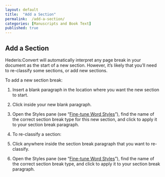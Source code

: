 ```yaml
---
layout: default
title:  "Add a Section"
permalink:  /add-a-section/
categories: [Manuscripts and Book Text]
published: true
---
```


<section data-type="chapter" class="hsecchapter" data-hederis-type="hsecchapter" id="add-a-section" data-pi-attrs="id: add-a-section"><h1 data-hederis-type="hblkchaptitle" class="hblkchaptitle" id="ppFYkjbAP">Add a Section</h1>
    <p class="hblkp" data-hederis-type="hblkp" id="p2WSi2LWq">Hederis:Convert will automatically interpret any page break in your document as the start of a new section. However, it&#8217;s likely that you&#8217;ll need to re-classify some sections, or add new sections.</p>
    <p class="hblkp" data-hederis-type="hblkp" id="pBntoZ1OW">To add a new section break:</p>
    <ol class="hwprnum-list" data-hederis-type="hwprnum-list" id="pj9KHGu5f"><li class="hblkoli" data-hederis-type="hblkoli" id="liCBKo6LaN"><p class="hblkoli" data-hederis-type="hblkoli" id="pb3pHHB5e">Insert a blank paragraph in the location where you want the new section to start.</p></li>
    <li class="hblkoli" data-hederis-type="hblkoli" id="liHmsGaHs8"><p class="hblkoli" data-hederis-type="hblkoli" id="p0n1i24Zp">Click inside your new blank paragraph.</p></li>
    <li class="hblkoli" data-hederis-type="hblkoli" id="liCYYwyITA"><p class="hblkoli" data-hederis-type="hblkoli" id="pLtgky50P">Open the Styles pane (see &#8220;<a href="{% post_url 2019-04-01-14-Fine-tuneWordStyles %}"><span class="Hyperlink">Fine-tune Word Styles</span></a>&#8221;), find the name of the correct section break type for this new section, and click to apply it to your section break paragraph.</p></li>
    <li class="hblkoli" data-hederis-type="hblkoli" id="liZgtB1xPh"><p class="hblkoli" data-hederis-type="hblkoli" id="pLwqwmM5c">To re-classify a section:</p></li>
    <li class="hblkoli" data-hederis-type="hblkoli" id="liq4mGv5GI"><p class="hblkoli" data-hederis-type="hblkoli" id="pPlqVtf5D">Click anywhere inside the section break paragraph that you want to re-classify.</p></li>
    <li class="hblkoli" data-hederis-type="hblkoli" id="limpxMuG0V"><p class="hblkoli" data-hederis-type="hblkoli" id="pfCh8fh88">Open the Styles pane (see &#8220;<a href="{% post_url 2019-04-01-14-Fine-tuneWordStyles %}"><span class="Hyperlink">Fine-tune Word Styles</span></a>&#8221;), find the name of the correct section break type, and click to apply it to your section break paragraph.</p></li>
    </ol>
    </section>
    